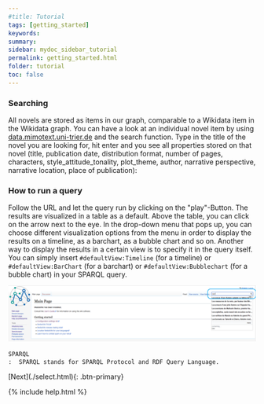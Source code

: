 ```yaml
---
#title: Tutorial
tags: [getting_started]
keywords:
summary:
sidebar: mydoc_sidebar_tutorial
permalink: getting_started.html
folder: tutorial
toc: false
---
```


### **Searching**

All novels are stored as items in our graph, comparable to a Wikidata item in the Wikidata graph. You can have a look at an individual novel item by using [data.mimotext.uni-trier.de](http://data.mimotext.uni-trier.de/wiki/Main_Page) and the search function. Type in the title of the novel you are looking for, hit enter and you see all properties stored on that novel (title, publication date, distribution format, number of pages, characters, style_attitude_tonality, plot_theme, author, narrative perspective, narrative location, place of publication):

### **How to run a query**

Follow the URL and let the query run by clicking on the "play"-Button. The results are visualized in a table as a default. Above the table, you can click on the arrow next to the eye. In the drop-down menu that pops up, you can choose different visualization options from the menu in order to display the results on a timeline, as a barchart, as a bubble chart and so on. Another way to display the results in a certain view is to specify it in the query itself. You can simply insert `#defaultView:Timeline` (for a timeline) or `#defaultView:BarChart` (for a barchart) or `#defaultView:Bubblechart` (for a bubble chart) in your SPARQL query.

![searching](images/searching.png)

```
SPARQL
:  SPARQL stands for SPARQL Protocol and RDF Query Language.
```

<!-- [Previous](./tutorial_index.html){: .btn-primary}--> [Next](./select.html){: .btn-primary}

<!-- {% include links.html %} -->

{% include help.html %}
